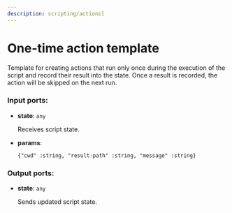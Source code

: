 ```yaml
---
description: scripting/actions]
---
```


# One-time action template

Template for creating actions that run only once during the execution of the script and record their result into the state. Once a result is recorded, the action will be skipped on the next run.

### Input ports:

* __state__: `any`

    Receives script state.


* __params__: 
    ```
    {"cwd" :string, "result-path" :string, "message" :string}
    ```

### Output ports:

* __state__: `any`

    Sends updated script state.


